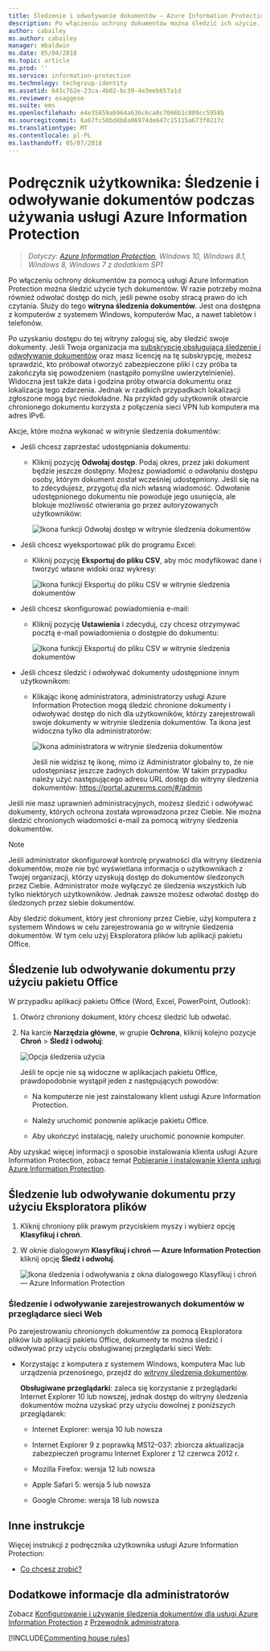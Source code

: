 ```yaml
---
title: Śledzenie i odwoływanie dokumentów — Azure Information Protection
description: Po włączeniu ochrony dokumentów można śledzić ich użycie. W razie potrzeby można również odwołać dostęp do tych dokumentów, jeśli pewne osoby stracą prawo do ich czytania.
author: cabailey
ms.author: cabailey
manager: mbaldwin
ms.date: 05/04/2018
ms.topic: article
ms.prod: ''
ms.service: information-protection
ms.technology: techgroup-identity
ms.assetid: 643c762e-23ca-4b02-bc39-4e3eeb657a1d
ms.reviewer: esaggese
ms.suite: ems
ms.openlocfilehash: e4e35659ab964a636c6ca0c7066b1c809cc5958b
ms.sourcegitcommit: 6a67fc50bd8b8a06974de647c15115a673f0217c
ms.translationtype: MT
ms.contentlocale: pl-PL
ms.lasthandoff: 05/07/2018
---
```

# <a name="user-guide-track-and-revoke-your-documents-when-you-use-azure-information-protection"></a>Podręcznik użytkownika: Śledzenie i odwoływanie dokumentów podczas używania usługi Azure Information Protection

>*Dotyczy: [Azure Information Protection](https://azure.microsoft.com/pricing/details/information-protection), Windows 10, Windows 8.1, Windows 8, Windows 7 z dodatkiem SP1*

Po włączeniu ochrony dokumentów za pomocą usługi Azure Information Protection można śledzić użycie tych dokumentów. W razie potrzeby można również odwołać dostęp do nich, jeśli pewne osoby stracą prawo do ich czytania. Służy do tego **witryna śledzenia dokumentów**. Jest ona dostępna z komputerów z systemem Windows, komputerów Mac, a nawet tabletów i telefonów.

Po uzyskaniu dostępu do tej witryny zaloguj się, aby śledzić swoje dokumenty. Jeśli Twoja organizacja ma [subskrypcję obsługującą śledzenie i odwoływanie dokumentów](https://www.microsoft.com/cloud-platform/azure-information-protection-features) oraz masz licencję na tę subskrypcję, możesz sprawdzić, kto próbował otworzyć zabezpieczone pliki i czy próba ta zakończyła się powodzeniem (nastąpiło pomyślne uwierzytelnienie). Widoczna jest także data i godzina próby otwarcia dokumentu oraz lokalizacja tego zdarzenia. Jednak w rzadkich przypadkach lokalizacji zgłoszone mogą być niedokładne. Na przykład gdy użytkownik otwarcie chronionego dokumentu korzysta z połączenia sieci VPN lub komputera ma adres IPv6.

Akcje, które można wykonać w witrynie śledzenia dokumentów:

- Jeśli chcesz zaprzestać udostępniania dokumentu: 
    
    - Kliknij pozycję **Odwołaj dostęp**. Podaj okres, przez jaki dokument będzie jeszcze dostępny. Możesz powiadomić o odwołaniu dostępu osoby, którym dokument został wcześniej udostępniony. Jeśli się na to zdecydujesz, przygotuj dla nich własną wiadomość. Odwołanie udostępnionego dokumentu nie powoduje jego usunięcia, ale blokuje możliwość otwierania go przez autoryzowanych użytkowników:
        
        ![Ikona funkcji Odwołaj dostęp w witrynie śledzenia dokumentów](../media/tracking-site-revoke-access-icon.png)
        
- Jeśli chcesz wyeksportować plik do programu Excel: 
    
    - Kliknij pozycję **Eksportuj do pliku CSV**, aby móc modyfikować dane i tworzyć własne widoki oraz wykresy:
         
        ![Ikona funkcji Eksportuj do pliku CSV w witrynie śledzenia dokumentów](../media/tracking-site-export-icon.png)
         
- Jeśli chcesz skonfigurować powiadomienia e-mail: 
     
    - Kliknij pozycję **Ustawienia** i zdecyduj, czy chcesz otrzymywać pocztą e-mail powiadomienia o dostępie do dokumentu:
        
        ![Ikona funkcji Eksportuj do pliku CSV w witrynie śledzenia dokumentów](../media/tracking-site-settings-email.png)

- Jeśli chcesz śledzić i odwoływać dokumenty udostępnione innym użytkownikom:
    
    - Klikając ikonę administratora, administratorzy usługi Azure Information Protection mogą śledzić chronione dokumenty i odwoływać dostęp do nich dla użytkowników, którzy zarejestrowali swoje dokumenty w witrynie śledzenia dokumentów. Ta ikona jest widoczna tylko dla administratorów:
        
        ![Ikona administratora w witrynie śledzenia dokumentów](../media/tracking-site-admin-icon.png)
        
        Jeśli nie widzisz tę ikonę, mimo iż Administrator globalny to, że nie udostępniasz jeszcze żadnych dokumentów. W takim przypadku należy użyć następującego adresu URL dostęp do witryny śledzenia dokumentów: https://portal.azurerms.com/#/admin

Jeśli nie masz uprawnień administracyjnych, możesz śledzić i odwoływać dokumenty, których ochrona została wprowadzona przez Ciebie. Nie można śledzić chronionych wiadomości e-mail za pomocą witryny śledzenia dokumentów.

> [!NOTE] 
> Jeśli administrator skonfigurował kontrolę prywatności dla witryny śledzenia dokumentów, może nie być wyświetlana informacja o użytkownikach z Twojej organizacji, którzy uzyskują dostęp do dokumentów śledzonych przez Ciebie. Administrator może wyłączyć ze śledzenia wszystkich lub tylko niektórych użytkowników. Jednak zawsze możesz odwołać dostęp do śledzonych przez siebie dokumentów.

Aby śledzić dokument, który jest chroniony przez Ciebie, użyj komputera z systemem Windows w celu zarejestrowania go w witrynie śledzenia dokumentów. W tym celu użyj Eksploratora plików lub aplikacji pakietu Office.

## <a name="using-office-to-track-or-revoke-the-document"></a>Śledzenie lub odwoływanie dokumentu przy użyciu pakietu Office

W przypadku aplikacji pakietu Office (Word, Excel, PowerPoint, Outlook): 

1. Otwórz chroniony dokument, który chcesz śledzić lub odwołać.

2. Na karcie **Narzędzia główne**, w grupie **Ochrona**, kliknij kolejno pozycje **Chroń** > **Śledź i odwołuj**:

    ![Opcja śledzenia użycia](../media/track-usage-callout.png)
    
    Jeśli te opcje nie są widoczne w aplikacjach pakietu Office, prawdopodobnie wystąpił jeden z następujących powodów:
    
    - Na komputerze nie jest zainstalowany klient usługi Azure Information Protection.
    
    - Należy uruchomić ponownie aplikacje pakietu Office.
    
    - Aby ukończyć instalację, należy uruchomić ponownie komputer.
    
Aby uzyskać więcej informacji o sposobie instalowania klienta usługi Azure Information Protection, zobacz temat [Pobieranie i instalowanie klienta usługi Azure Information Protection](install-client-app.md).

## <a name="using-file-explorer-to-track-or-revoke-the-document"></a>Śledzenie lub odwoływanie dokumentu przy użyciu Eksploratora plików

1. Kliknij chroniony plik prawym przyciskiem myszy i wybierz opcję **Klasyfikuj i chroń**.

2. W oknie dialogowym **Klasyfikuj i chroń — Azure Information Protection** kliknij opcję **Śledź i odwołuj**.

    ![Ikona śledzenia i odwoływania z okna dialogowego Klasyfikuj i chroń — Azure Information Protection](../media/track-and-revoke.png)


### <a name="using-a-web-browser-to-track-and-revoke-documents-that-you-have-registered"></a>Śledzenie i odwoływanie zarejestrowanych dokumentów w przeglądarce sieci Web

Po zarejestrowaniu chronionych dokumentów za pomocą Eksploratora plików lub aplikacji pakietu Office, dokumenty te można śledzić i odwoływać przy użyciu obsługiwanej przeglądarki sieci Web:

- Korzystając z komputera z systemem Windows, komputera Mac lub urządzenia przenośnego, przejdź do [witryny śledzenia dokumentów](https://go.microsoft.com/fwlink/?LinkId=529562).

    **Obsługiwane przeglądarki**: zaleca się korzystanie z przeglądarki Internet Explorer 10 lub nowszej, jednak dostęp do witryny śledzenia dokumentów można uzyskać przy użyciu dowolnej z poniższych przeglądarek:

    - Internet Explorer: wersja 10 lub nowsza

    - Internet Explorer 9 z poprawką MS12-037: zbiorcza aktualizacja zabezpieczeń programu Internet Explorer z 12 czerwca 2012 r.

    - Mozilla Firefox: wersja 12 lub nowsza

    - Apple Safari 5: wersja 5 lub nowsza

    - Google Chrome: wersja 18 lub nowsza


## <a name="other-instructions"></a>Inne instrukcje
Więcej instrukcji z podręcznika użytkownika usługi Azure Information Protection:

- [Co chcesz zrobić?](client-user-guide.md#what-do-you-want-to-do)

## <a name="additional-information-for-administrators"></a>Dodatkowe informacje dla administratorów    
Zobacz [Konfigurowanie i używanie śledzenia dokumentów dla usługi Azure Information Protection](client-admin-guide-document-tracking.md) z [Przewodnik administratora](client-admin-guide.md).

[!INCLUDE[Commenting house rules](../includes/houserules.md)]
